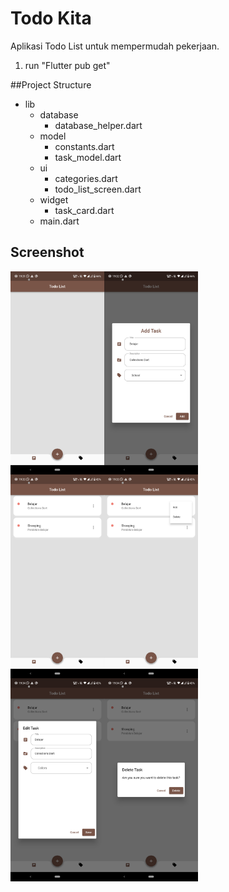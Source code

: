 # Todo Kita

Aplikasi Todo List untuk mempermudah pekerjaan.

1. run "Flutter pub get"

##Project Structure

- lib
  - database
    - database_helper.dart
  - model
    - constants.dart
    - task_model.dart
  - ui
    - categories.dart
    - todo_list_screen.dart
  - widget
    - task_card.dart
  - main.dart

## Screenshot
<div style="display: flex;">
  <img src="flutter_01.png" alt="Alt Text 1" width="150"><br>
  <img src="flutter_02.png" alt="Alt Text 2" width="150">
</div>

<div style="display: flex;">
  <img src="flutter_03.png" alt="Alt Text 3" width="150"><br>
  <img src="flutter_04.png" alt="Alt Text 4" width="150">
</div>

<div style="display: flex;">
  <img src="flutter_05.png" alt="Alt Text 5" width="150"><br>
  <img src="flutter_06.png" alt="Alt Text 6" width="150">
</div>

